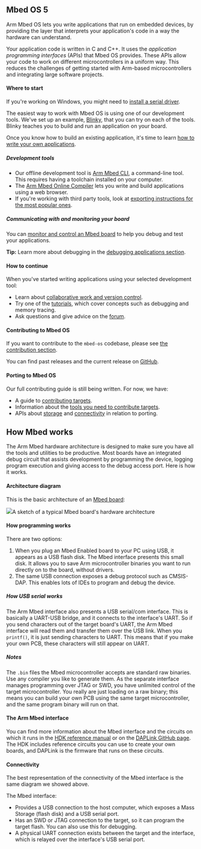 ## Mbed OS 5

Arm Mbed OS lets you write applications that run on embedded devices, by providing the layer that interprets your application's code in a way the hardware can understand.

Your application code is written in C and C++. It uses the *application programming interfaces* (APIs) that Mbed OS provides. These APIs allow your code to work on different microcontrollers in a uniform way. This reduces the challenges of getting started with Arm-based microcontrollers and integrating large software projects.

#### Where to start

<span class="tips">If you're working on Windows, you might need to <a href="/docs/v5.7/tutorials/windows-serial-driver.html" target="_blank">install a serial driver</a>.</span>

The easiest way to work with Mbed OS is using one of our development tools. We've set up an example, <a href="/docs/v5.7/tutorials/your-first-arm-mbed-application.html" target="_blank">Blinky</a>, that you can try on each of the tools. Blinky teaches you to build and run an application on your board.

Once you know how to build an existing application, it's time to learn <a href="/docs/v5.7/reference/index.html" target="_blank">how to write your own applications</a>.

##### Development tools

- Our offline development tool is <a href="/docs/v5.7/tools/mbed-cli.html" target="_blank">Arm Mbed CLI</a>, a command-line tool. This requires having a toolchain installed on your computer.
- The <a href="/docs/v5.7/tools/arm-mbed-online-compiler.html" target="_blank">Arm Mbed Online Compiler</a> lets you write and build applications using a web browser.
- If you're working with third party tools, look at <a href="/docs/v5.7/tools/exporting.html" target="_blank">exporting instructions for the most popular ones</a>.

##### Communicating with and monitoring your board

You can <a href="/docs/v5.7/tutorials/serial-communication-overview.html" target="_blank">monitor and control an Mbed board</a> to help you debug and test your applications.

<span class="tips">**Tip:** Learn more about debugging in the <a href="/docs/v5.7/tutorials/debugging-applications.html" target="_blank">debugging applications section</a>.</span>

#### How to continue

When you've started writing applications using your selected development tool:

- Learn about <a href="/docs/v5.7/tools/collab-online-comp.html" target="_blank">collaborative work and version control</a>.
- Try one of the <a href="/docs/v5.7/tutorials/index.html" target="_blank">tutorials</a>, which cover concepts such as debugging and memory tracing.
- Ask questions and give advice on the <a href="https://os.mbed.com/forum/" target="_blank">forum</a>.

#### Contributing to Mbed OS

If you want to contribute to the `mbed-os` codebase, please see <a href="/docs/v5.7/reference/contributing-overview.html" target="_blank">the contribution section</a>.

You can find past releases and the current release on <a href="https://github.com/ARMmbed/mbed-os/releases/" target="_blank">GitHub</a>.

#### Porting to Mbed OS

Our full contributing guide is still being written. For now, we have:

- A guide to <a href="/docs/v5.7/reference/contributing-target.html" target="_blank">contributing targets</a>.
- Information about the <a href="/docs/v5.7/reference/contributing-tools.html" target="_blank">tools you need to contribute targets</a>.
- APIs about <a href="/docs/v5.7/reference/contributing-storage.html" target="_blank">storage</a> and <a href="/docs/v5.7/reference/contributing-connectivity.html" target="_blank">connectivity</a> in relation to porting.

## How Mbed works

The Arm Mbed hardware architecture is designed to make sure you have all the tools and utilities to be productive. Most boards have an integrated debug circuit that assists development by programming the device, logging program execution and giving access to the debug access port. Here is how it works.

#### Architecture diagram

This is the basic architecture of an <a href="/docs/v5.7/introduction/how-mbed-works.html" target="_blank">Mbed board</a>:

<span class="images">![](https://s3-us-west-2.amazonaws.com/mbed-os-docs-images/mbed_internal.png)<span>A sketch of a typical Mbed board's hardware architecture</span></span>

#### How programming works

There are two options:

1. When you plug an Mbed Enabled board to your PC using USB, it appears as a USB flash disk. The Mbed interface presents this small disk. It allows you to save Arm microcontroller binaries you want to run directly on to the board, without drivers.
2. The same USB connection exposes a debug protocol such as CMSIS-DAP. This enables lots of IDEs to program and debug the device.

##### How USB serial works

The Arm Mbed interface also presents a USB serial/com interface. This is basically a UART-USB bridge, and it connects to the interface's UART. So if you send characters out of the target board's UART, the Arm Mbed interface will read them and transfer them over the USB link. When you `printf()`, it is just sending characters to UART. This means that if you make your own PCB, these characters will still appear on UART.

##### Notes

The `.bin` files the Mbed microcontroller accepts are standard raw binaries. Use any compiler you like to generate them. As the separate interface manages programming over JTAG or SWD, you have unlimited control of the target microcontroller. You really are just loading on a raw binary; this means you can build your own PCB using the same target microcontroller, and the same program binary will run on that.

#### The Arm Mbed interface

You can find more information about the Mbed interface and the circuits on which it runs in the <a href="/docs/v5.7/reference/contributing-tools.html#arm-mbed-hdk" target="_blank">HDK reference manual</a> or on the <a href="https://github.com/ARMmbed/DAPLink/blob/master/README.md" target="_blank">DAPLink GitHub page</a>. The HDK includes reference circuits you can use to create your own boards, and DAPLink is the firmware that runs on these circuits.

#### Connectivity

The best representation of the connectivity of the Mbed interface is the same diagram we showed above.

The Mbed interface:

- Provides a USB connection to the host computer, which exposes a Mass Storage (flash disk) and a USB serial port.
- Has an SWD or JTAG connection to the target, so it can program the target flash. You can also use this for debugging.
- A physical UART connection exists between the target and the interface, which is relayed over the interface's USB serial port.

